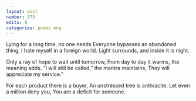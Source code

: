 ```yaml
---
layout: post
number: 373
edits: 9
categories: poems eng
---
```


Lying for a long time, no one needs
Everyone bypasses an abandoned thing,
I hate myself in a foreign world.
Light surrounds, and inside it is night.

Only a ray of hope to wait until tomorrow,
From day to day it warms, the meaning adds.
“I will still be called,” the mantra maintains, 
They will appreciate my service.”

For each product there is a buyer, 
An unstressed tree is anthracite.
Let even a million deny you,
You are a deficit for someone.
